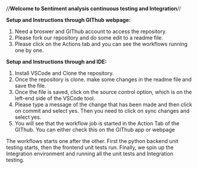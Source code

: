 //**Welcome to Sentiment analysis continuous testing and Integration**//

**Setup and Instructions through GIThub webpage:**
1. Need a broswer and GIThub account to access the repository.
2. Please fork our repository and do some edit to a readme file.
3. Please click on the Actions tab and you can see the workflows running one by one.

**Setup and Instructions through and IDE:**
1. Install VSCode and Clone the repository.
2. Once the repository is clone. make some changes in the readme file and save the file.
3. Once the file is saved, click on the source control option, which is on the left-end side of the VSCode tool.
4. Please type a message of the change that has been made and then click on commit and select yes. Then you need to click on sync changes and select yes.
5. You will see that the workflow job is started in the Action Tab of the GIThub. You can either check this on the GIThub app or webpage

The workflows starts one after the other. First the python backend unit testing starts, then the frontend unit tests run. 
Finally, we spin up the Integration environment and running all the unit tests and Integration testing.
